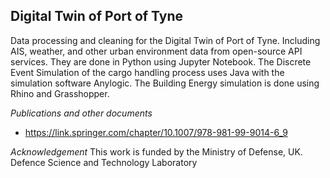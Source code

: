 ## Digital Twin of Port of Tyne

Data processing and cleaning for the Digital Twin of Port of Tyne. Including AIS, weather, and other urban environment data from open-source API services. They are done in Python using Jupyter Notebook.
The Discrete Event Simulation of the cargo handling process uses Java with the simulation software Anylogic. The Building Energy simulation is done using Rhino and Grasshopper.

*Publications and other documents* 
* https://link.springer.com/chapter/10.1007/978-981-99-9014-6_9

*Acknowledgement* 
This work is funded by the Ministry of Defense, UK. Defence Science and Technology Laboratory
